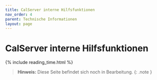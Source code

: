 ```yaml
---
title: CalServer interne Hilfsfunktionen
nav_order: 4
parent: Technische Informationen
layout: page
---
```


# CalServer interne Hilfsfunktionen
{% include reading_time.html %}

> **Hinweis:** Diese Seite befindet sich noch in Bearbeitung.
{: .note }
